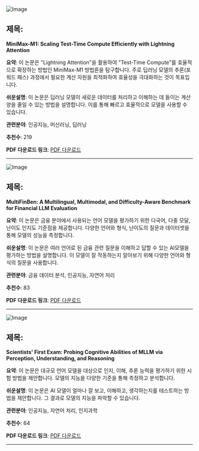 ![Image](https://cdn-thumbnails.huggingface.co/social-thumbnails/papers/2506.13585.png)
## 제목:
**MiniMax-M1: Scaling Test-Time Compute Efficiently with Lightning Attention**

**요약**:
이 논문은 "Lightning Attention"을 활용하여 "Test-Time Compute"를 효율적으로 확장하는 방법인 MiniMax-M1 방법론을 탐구합니다. 주로 딥러닝 모델의 추론(포워드 패스) 과정에서 필요한 계산 자원을 최적화하여 효율성을 극대화하는 것이 목표입니다.

**쉬운설명**:
이 논문은 딥러닝 모델이 새로운 데이터를 처리하고 이해하는 데 들이는 계산 양을 줄일 수 있는 방법을 설명합니다. 이를 통해 빠르고 효율적으로 모델을 사용할 수 있습니다.

**관련분야**:
인공지능, 머신러닝, 딥러닝

**추천수**:
219

**PDF 다운로드 링크**: [PDF 다운로드](https://huggingface.co/papers/2506.13585)

---

![Image](https://cdn-thumbnails.huggingface.co/social-thumbnails/papers/2506.14028.png)
## 제목:
**MultiFinBen: A Multilingual, Multimodal, and Difficulty-Aware Benchmark for Financial LLM Evaluation**

**요약**:
이 논문은 금융 분야에서 사용되는 언어 모델을 평가하기 위한 다국어, 다중 모달, 난이도 인지도 기준점을 제공합니다. 다양한 언어와 형식, 난이도의 질문과 데이터셋을 통해 모델의 성능을 측정합니다.

**쉬운설명**:
이 논문은 여러 언어로 된 금융 관련 질문을 이해하고 답할 수 있는 AI모델을 평가하는 방법을 설명합니다. 이 모델이 잘 작동하는지 알아보기 위해 다양한 언어와 형식의 질문을 사용합니다.

**관련분야**:
금융 데이터 분석, 인공지능, 자연어 처리

**추천수**:
83

**PDF 다운로드 링크**: [PDF 다운로드](https://huggingface.co/papers/2506.14028)

---

![Image](https://cdn-thumbnails.huggingface.co/social-thumbnails/papers/2506.10521.png)
## 제목:
**Scientists' First Exam: Probing Cognitive Abilities of MLLM via Perception, Understanding, and Reasoning**

**요약**:
이 논문은 대규모 언어 모델을 대상으로 인지, 이해, 추론 능력을 평가하기 위한 시험 방법을 제안합니다. 모델의 지능을 다양한 기준을 통해 측정하고 분석합니다.

**쉬운설명**:
이 논문은 AI 모델이 얼마나 잘 보고, 이해하고, 생각하는지를 테스트하는 방법을 제안합니다. 그 결과로 모델의 지능을 파악할 수 있습니다.

**관련분야**:
인공지능, 자연어 처리, 인지과학

**추천수**:
64

**PDF 다운로드 링크**: [PDF 다운로드](https://huggingface.co/papers/2506.10521)

---